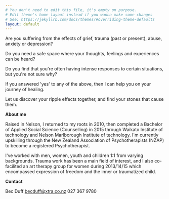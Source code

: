 ```yaml
---
# You don't need to edit this file, it's empty on purpose.
# Edit theme's home layout instead if you wanna make some changes
# See: https://jekyllrb.com/docs/themes/#overriding-theme-defaults
layout: default
---
```

Are you suffering from the effects of grief, trauma (past or present), abuse, anxiety or depression?

Do you need a safe space where your thoughts, feelings and experiences can be heard?

Do you find that you're often having intense responses to certain situations, but you're not sure why?

If you answered 'yes' to any of the above, then I can help you on your journey of healing.

Let us discover your ripple effects together, and find your stones that cause them.

**About me**

Raised in Nelson, I returned to my roots in 2010, then completed a Bachelor of Applied Social Science (Counselling) in 2015 through Waikato Institute of technology and Nelson Marlborough Institute of technology. I'm currently upskilling through the New Zealand Association of Psychotherapists (NZAP) to become a registered Psychotherapist.

I've worked with men, women, youth and children 1:1 from varying backgrounds. Trauma work has been a main field of interest, and I also co-facilited an art therapy group for women during 2013/14/15 which encompassed expression of freedom and the inner or traumatized child.

**Contact**

Bec Duff
becduff@xtra.co.nz
027 367 9780
